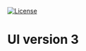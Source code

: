 [![License](https://img.shields.io/badge/License-Apache%202.0-blue.svg)](https://opensource.org/licenses/Apache-2.0)
# **UI version 3** #

